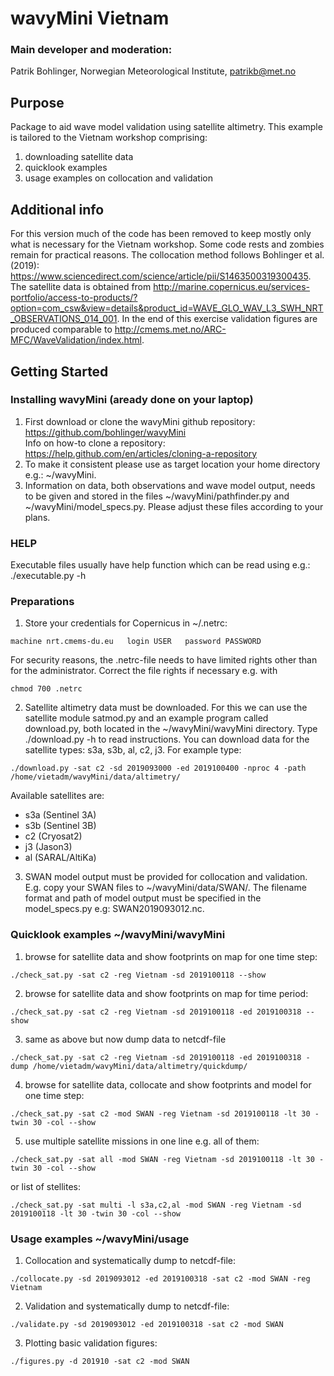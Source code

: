 # wavyMini Vietnam

### Main developer and moderation:
Patrik Bohlinger, Norwegian Meteorological Institute, patrikb@met.no

## Purpose
Package to aid wave model validation using satellite altimetry. This example is tailored to the Vietnam workshop comprising:  
1. downloading satellite data  
2. quicklook examples  
3. usage examples on collocation and validation  

## Additional info
For this version much of the code has been removed to keep mostly only what is necessary for the Vietnam workshop. Some code rests and zombies remain for practical reasons. The collocation method follows Bohlinger et al. (2019): https://www.sciencedirect.com/science/article/pii/S1463500319300435. The satellite data is obtained from http://marine.copernicus.eu/services-portfolio/access-to-products/?option=com_csw&view=details&product_id=WAVE_GLO_WAV_L3_SWH_NRT_OBSERVATIONS_014_001. In the end of this exercise validation figures are produced comparable to http://cmems.met.no/ARC-MFC/WaveValidation/index.html.

## Getting Started
### Installing wavyMini (aready done on your laptop)
1. First download or clone the wavyMini github repository: https://github.com/bohlinger/wavyMini  
Info on how-to clone a repository:
https://help.github.com/en/articles/cloning-a-repository  
2. To make it consistent please use as target location your home directory e.g.: ~/wavyMini.
3. Information on data, both observations and wave model output, needs to be given and stored in the files ~/wavyMini/pathfinder.py and ~/wavyMini/model_specs.py. Please adjust these files according to your plans.

### HELP
Executable files usually have help function which can be read using e.g.:
./executable.py -h

### Preparations
1. Store your credentials for Copernicus in ~/.netrc:  
```
machine nrt.cmems-du.eu   login USER   password PASSWORD
```
For security reasons, the .netrc-file needs to have limited rights other than for the administrator. Correct the file rights if necessary e.g. with
```
chmod 700 .netrc
```
2. Satellite altimetry data must be downloaded. For this we can use the satellite module satmod.py and an example program called download.py, both located in the  ~/wavyMini/wavyMini directory. Type ./download.py -h to read instructions. You can download data for the satellite types: s3a, s3b, al, c2, j3. For example type:  
```
./download.py -sat c2 -sd 2019093000 -ed 2019100400 -nproc 4 -path /home/vietadm/wavyMini/data/altimetry/
```
Available satellites are:
- s3a (Sentinel 3A)
- s3b (Sentinel 3B)
- c2 (Cryosat2)
- j3 (Jason3)
- al (SARAL/AltiKa)
3. SWAN model output must be provided for collocation and validation. E.g. copy your SWAN files to ~/wavyMini/data/SWAN/. The filename format and path of model output must be specified in the model_specs.py e.g: SWAN2019093012.nc.

### Quicklook examples ~/wavyMini/wavyMini
1. browse for satellite data and show footprints on map for one time step:
```
./check_sat.py -sat c2 -reg Vietnam -sd 2019100118 --show
```
2. browse for satellite data and show footprints on map for time period:
```
./check_sat.py -sat c2 -reg Vietnam -sd 2019100118 -ed 2019100318 --show
```
3. same as above but now dump data to netcdf-file
```
./check_sat.py -sat c2 -reg Vietnam -sd 2019100118 -ed 2019100318 -dump /home/vietadm/wavyMini/data/altimetry/quickdump/
```
4. browse for satellite data, collocate and show footprints and model for one time step:
```
./check_sat.py -sat c2 -mod SWAN -reg Vietnam -sd 2019100118 -lt 30 -twin 30 -col --show
```
5. use multiple satellite missions in one line e.g. all of them:
```
./check_sat.py -sat all -mod SWAN -reg Vietnam -sd 2019100118 -lt 30 -twin 30 -col --show
```
or list of stellites:
```
./check_sat.py -sat multi -l s3a,c2,al -mod SWAN -reg Vietnam -sd 2019100118 -lt 30 -twin 30 -col --show
```
### Usage examples ~/wavyMini/usage
1. Collocation and systematically dump to netcdf-file:
```
./collocate.py -sd 2019093012 -ed 2019100318 -sat c2 -mod SWAN -reg Vietnam
```
2. Validation and systematically dump to netcdf-file:
```
./validate.py -sd 2019093012 -ed 2019100318 -sat c2 -mod SWAN
```
3. Plotting basic validation figures:
```
./figures.py -d 201910 -sat c2 -mod SWAN
```
